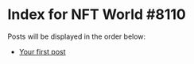 # Index for NFT World #8110
Posts will be displayed in the order below:

- [Your first post](./001-first.md)

